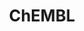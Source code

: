 ---
bigquery: https://console.cloud.google.com/bigquery?p=patents-public-data&d=ebi_chembl&page=dataset
citation: '"The ChEMBL database in 2017." Anna Gaulton, Anne Hersey, Michał Nowotka,
  A Patrícia Bento, Jon Chambers, David Mendez, Prudence Mutowo, Francis Atkinson,
  Louisa J Bellis, Elena Cibrián-Uhalte, Mark Davies, Nathan Dedman, Anneli Karlsson,
  María Paula Magariños, John P Overington, George Papadatos, Ines Smit, Andrew R
  Leach Nucleic acids Research (2017) 45 (Database Issue), D945-D954'
contributors: European Bioinformatics Institute
cost: None
description: ChEMBL Data is a manually curated database of small molecules used in
  drug discovery, including information about existing patented drugs.
documentation: 'schema: https://www.ebi.ac.uk/chembl/db_schema


  '
last_edit: 04/07/2022, 19:25:26
location: https://console.cloud.google.com/marketplace/product/google_patents_public_datasets/chembl
maintained_by: EMBL-EBI, an outstation of European Molecular Biology Laboratory
related_publications: '

  ChEMBL: towards direct deposition of bioassay data.


  Mendez D, Gaulton A, Bento AP, Chambers J, De Veij M, Félix E, Magariños MP, Mosquera
  JF, Mutowo P, Nowotka M, Gordillo-Marañón M, Hunter F, Junco L, Mugumbate G, Rodriguez-Lopez
  M, Atkinson F, Bosc N, Radoux CJ, Segura-Cabrera A, Hersey A, Leach AR.


  — Nucleic Acids Res. 2019; 47(D1):D930-D940. doi: 10.1093/nar/gky1075

  '
schema_fields:
- who_extra
- standard_text_value
- relationship
- dosage_form
- bao_format
- description
- molregno
- compsyn_id
- target_mapping
- selectivity_comment
- hrac_class_id
- protein_class_desc
- authors
- normal_range_max
- mc_target_type
- alert_set_id
- alogp
- ref_id
- stem
- assay_desc
- site_id
- mechanism_of_action
- tid
- level1_description
- hbd
- qudt_units
- ddd_value
- warning_id
- pathway_key
- mw_freebase
- usan_stem_definition
- withdrawn_reason
- issue
- comp_go_id
- cell_description
- targrel_id
- cx_most_bpka
- l2
- atc_code
- acd_most_apka
- canonical_smiles
- inorganic_flag
- cell_source_tax_id
- mc_tax_id
- lle
- chembl_id
- num_alerts
- l6
- assay_id
- level4
- level5
- pubmed_id
- mol_irac_id
- usan_year
- cell_name
- tbl
- level3_description
- chirality
- idx
- warning_type
- isoform
- l7
- mecref_id
- sequence
- level4_description
- molecular_species
- assay_category
- availability_type
- drug_product_flag
- src_compound_id
- trade_name
- record_id
- withdrawn_flag
- src_id
- value
- synonyms
- standard_inchi
- mesh_id
- mol_atc_id
- prediction_method
- max_phase
- bei
- cx_most_apka
- max_phase_for_ind
- entity_id
- polymer_flag
- qed_weighted
- cell_source_organism
- cpd_str_alert_id
- who_name
- strength
- route
- tissue_id
- ref_url
- targcomp_id
- priority
- ridx
- chebi_par_id
- cell_id
- version
- frac_class_id
- confidence_score
- l5
- black_box_warning
- cell_source_tissue
- dosed_ingredient
- company
- relation
- warning_year
- as_id
- creation_date
- action_type
- structure_type
- parent_type
- hba
- cx_logd
- rtb
- molfile
- research_stem
- level2
- assay_type
- site_name
- met_id
- country
- mc_target_name
- assay_strain
- parent_id
- le
- metref_id
- potential_duplicate
- domain_description
- class_level
- published_units
- uberon_id
- published_type
- last_page
- activity_comment
- drug_substance_flag
- aspect
- parenteral
- tid_fixed
- drug_record_id
- doi
- ad_type
- db_version
- first_approval
- mesh_heading
- drugind_id
- data_validity_comment
- l1
- stem_class
- patent_use_code
- curation_comment
- parent_molregno
- parameter_type
- start_position
- full_mwt
- confidence
- comments
- comp_class_id
- name
- patent_expire_date
- l3
- first_page
- metabolite_record_id
- alert_id
- warnref_id
- mw_monoisotopic
- withdrawn_year
- updated_on
- src_description
- component_synonym
- type
- assay_tissue
- upper_value
- cx_logp
- hrac_code
- bao_endpoint
- orig_description
- entity_type
- withdrawn_class
- clo_id
- usan_stem
- abstract
- toid
- end_position
- ddd_id
- binding_site_comment
- parent_go_id
- publication_number
- standard_units
- text_value
- frac_code
- hbd_lipinski
- relationship_type
- uo_units
- efo_term
- ass_cls_map_id
- indication_class
- tax_id
- source
- enzyme_name
- efo_id
- component_type
- path
- molsyn_id
- acd_most_bpka
- standard_inchi_key
- caloha_id
- substrate_record_id
- compd_id
- standard_flag
- l8
- patent_id
- sitecomp_id
- compound_name
- syn_type
- domain_name
- oc_id
- smarts
- mc_target_accession
- mec_id
- level3
- first_in_class
- standard_relation
- num_lipinski_ro5_violations
- subgroup
- sequence_md5sum
- src_short_name
- warning_description
- ddd_comment
- submission_date
- nda_type
- delist_flag
- pref_name
- alert_name
- job_id
- hba_lipinski
- ingredient
- therapeutic_flag
- prodrug
- title
- set_name
- sei
- full_molformula
- variant_id
- protein_class_synonym
- previous_company
- activity_id
- volume
- pathway_id
- heavy_atoms
- irac_class_id
- relationship_desc
- target_desc
- src_assay_id
- acd_logp
- standard_upper_value
- standard_type
- ddd_admr
- normal_range_min
- log_id
- disease_efficacy
- molecule_type
- aidx
- pchembl_value
- actsm_id
- std_act_id
- component_id
- innovator_company
- biocomp_id
- mechanism_comment
- product_id
- irac_code
- ddd_units
- accession
- acd_logd
- domain_id
- related_tid
- met_comment
- definition
- natural_product
- warning_country
- domain_type
- res_stem_id
- ref_type
- assay_cell_type
- db_source
- mutation
- molecular_mechanism
- aromatic_rings
- mol_frac_id
- rgid
- psa
- assay_test_type
- patent_no
- target_type
- ap_id
- usan_substem
- prod_pat_id
- level1
- predbind_id
- cidx
- cl_lincs_id
- indref_id
- enzyme_tid
- assay_param_id
- met_conversion
- bto_id
- active_ingredient
- units
- last_active
- helm_notation
- species_group_flag
- protein_class_id
- class_type
- updated_by
- assay_tax_id
- activity_count
- direct_interaction
- bao_id
- protclasssyn_id
- assay_source
- withdrawn_country
- usan_stem_id
- assay_class_id
- doc_id
- organism
- num_ro5_violations
- source_domain_id
- short_name
- site_residues
- go_id
- mc_organism
- applicant_full_name
- journal
- smid
- ro3_pass
- cellosaurus_id
- published_value
- status
- cell_ontology_id
- oral
- co_stem_id
- curated_by
- major_class
- stat
- published_relation
- formulation_id
- downgraded
- doc_type
- warning_class
- homologue
- annotation
- active_molregno
- mol_hrac_id
- assay_organism
- topical
- label
- assay_subcellular_fraction
- year
- standard_value
- approval_date
- result_flag
- compound_key
- level2_description
- l4
- parameter_value
shortname: chembl
tags:
- biotechnology
- health
- chemical
- bioinformatics
- medical
terms_of_use: CC BY-SA 3.0
title: ChEMBL
uuid: e232a192-965c-4ec9-904c-155b6dfe56c5
---